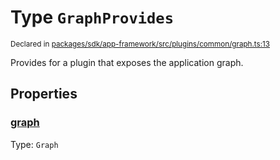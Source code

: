 # Type `GraphProvides`
<sub>Declared in [packages/sdk/app-framework/src/plugins/common/graph.ts:13](https://github.com/dxos/dxos/blob/d7adf231c/packages/sdk/app-framework/src/plugins/common/graph.ts#L13)</sub>


Provides for a plugin that exposes the application graph.

## Properties
### [graph](https://github.com/dxos/dxos/blob/d7adf231c/packages/sdk/app-framework/src/plugins/common/graph.ts#L14)
Type: <code>Graph</code>





